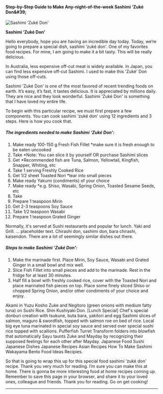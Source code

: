             

#### Step-by-Step Guide to Make Any-night-of-the-week Sashimi ‘Zuké Don&amp;#39;

![Sashimi ‘Zuké Don'](https://img-global.cpcdn.com/recipes/b626dbaa5797d8a6/751x532cq70/sashimi-zuke-don-recipe-main-photo.jpg)

**Sashimi ‘Zuké Don'**

Hello everybody, hope you are having an incredible day today. Today, we’re going to prepare a special dish, sashimi ‘zuké don'. One of my favorites food recipes. For mine, I am going to make it a bit tasty. This will be really delicious.

In Australia, less expensive off-cut meat is widely available. In Japan, you can find less expensive off-cut Sashimi. I used to make this 'Zuké' Don using those off-cuts.

Sashimi ‘Zuké Don' is one of the most favored of recent trending foods on earth. It’s easy, it’s fast, it tastes delicious. It is appreciated by millions daily. They are nice and they look wonderful. Sashimi ‘Zuké Don' is something that I have loved my entire life.

To begin with this particular recipe, we must first prepare a few components. You can cook sashimi ‘zuké don' using 12 ingredients and 3 steps. Here is how you cook that.

##### The ingredients needed to make Sashimi ‘Zuké Don':

1.  Make ready 100-150 g Fresh Fish Fillet \*make sure it is fresh enough to be eaten uncooked
2.  Take \*Note: You can slice it by yourself OR purchase Sashimi slices
3.  Get \*Recommended fish are Tuna, Salmon, Yellowtail, Kingfish, Snapper, Whiting, etc
4.  Take 1 serving Freshly Cooked Rice
5.  Get 1/2 sheet Toasted Nori \*tear into small pieces
6.  Make ready Yakumi (condiments) of your choice
7.  Make ready \*e.g. Shiso, Wasabi, Spring Onion, Toasted Sesame Seeds, etc
8.  Take <Marinade>
9.  Prepare 1 teaspoon Mirin
10.  Get 2-3 teaspoons Soy Sauce
11.  Take 1/2 teaspoon Wasabi
12.  Prepare 1 teaspoon Grated Ginger

Normally, it's served at Sushi restaurants and popular for lunch. Yaki and Grill. … placeholder text. Chirashi don, sashimi don, bara chirashi, kaisendon. There are a lot of seemingly similar dishes out there.

##### Steps to make Sashimi ‘Zuké Don':

1.  Make the marinade first. Place Mirin, Soy Sauce, Wasabi and Grated Ginger in a small bowl and mix well.
2.  Slice Fish Fillet into small pieces and add to the marinade. Rest in the fridge for at least 30 minutes.
3.  Half fill a bowl with freshly cooked rice, cover with the Toasted Nori and place marinated fish pieces on top. Place some finely sliced Shiso or chopped Spring Onion, and/or other condiments of your choice and enjoy.

Akami in Yuzu Kosho Zuke and Negitoro (green onions with medium fatty tuna) on Sushi Rice. Shin Kushiyaki Don. \[Lunch Special\] Chef's special donburi creation with tsukune, buta bara, yakitori and egg Sashimi slices of salmon, maguro & swordfish, topped with salmon roe on bed of rice. Local big eye tuna marinated in special soy sauce and served over special sushi rice topped with scallions. Pufferfish Turret Transform folders into blowfish that automatically Sayu taunts Zuke and Mayday by recognizing their supposed feelings for each other after Mayday. Japanese Food Sushi Japanese Dishes Japanese Recipes Asian Recipes How To Make Sashimi Wakayama Bento Food Ideas Recipies.

So that is going to wrap this up for this special food sashimi ‘zuké don' recipe. Thank you very much for reading. I’m sure you can make this at home. There is gonna be more interesting food at home recipes coming up. Remember to save this page in your browser, and share it to your loved ones, colleague and friends. Thank you for reading. Go on get cooking!

* * *